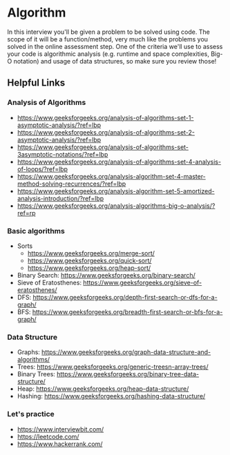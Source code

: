 # Algorithm

In this interview you'll be given a problem to be solved using code. The scope of it will be a function/method, very much like the problems you solved in the online assessment step.
One of the criteria we'll use to assess your code is algorithmic analysis (e.g. runtime and space complexities, Big-O notation) and usage of data structures, so make sure you review those!

## Helpful Links
### Analysis of Algorithms
- https://www.geeksforgeeks.org/analysis-of-algorithms-set-1-asymptotic-analysis/?ref=lbp
- https://www.geeksforgeeks.org/analysis-of-algorithms-set-2-asymptotic-analysis/?ref=lbp
- https://www.geeksforgeeks.org/analysis-of-algorithms-set-3asymptotic-notations/?ref=lbp
- https://www.geeksforgeeks.org/analysis-of-algorithms-set-4-analysis-of-loops/?ref=lbp
- https://www.geeksforgeeks.org/analysis-algorithm-set-4-master-method-solving-recurrences/?ref=lbp
- https://www.geeksforgeeks.org/analysis-algorithm-set-5-amortized-analysis-introduction/?ref=lbp
- https://www.geeksforgeeks.org/analysis-algorithms-big-o-analysis/?ref=rp

### Basic algorithms
- Sorts 
  - https://www.geeksforgeeks.org/merge-sort/
  - https://www.geeksforgeeks.org/quick-sort/
  - https://www.geeksforgeeks.org/heap-sort/
- Binary Search: https://www.geeksforgeeks.org/binary-search/
- Sieve of Eratosthenes: https://www.geeksforgeeks.org/sieve-of-eratosthenes/
- DFS: https://www.geeksforgeeks.org/depth-first-search-or-dfs-for-a-graph/
- BFS: https://www.geeksforgeeks.org/breadth-first-search-or-bfs-for-a-graph/

### Data Structure
- Graphs: https://www.geeksforgeeks.org/graph-data-structure-and-algorithms/
- Trees: https://www.geeksforgeeks.org/generic-treesn-array-trees/
- Binary Trees: https://www.geeksforgeeks.org/binary-tree-data-structure/
- Heap: https://www.geeksforgeeks.org/heap-data-structure/
- Hashing: https://www.geeksforgeeks.org/hashing-data-structure/

### Let's practice
- https://www.interviewbit.com/
- https://leetcode.com/
- https://www.hackerrank.com/
